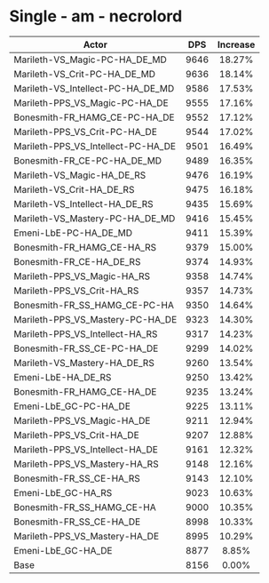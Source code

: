 # Single - am - necrolord
| Actor | DPS | Increase |
|---|:---:|:---:|
|Marileth-VS_Magic-PC-HA_DE_MD|9646|18.27%|
|Marileth-VS_Crit-PC-HA_DE_MD|9636|18.14%|
|Marileth-VS_Intellect-PC-HA_DE_MD|9586|17.53%|
|Marileth-PPS_VS_Magic-PC-HA_DE|9555|17.16%|
|Bonesmith-FR_HAMG_CE-PC-HA_DE|9552|17.12%|
|Marileth-PPS_VS_Crit-PC-HA_DE|9544|17.02%|
|Marileth-PPS_VS_Intellect-PC-HA_DE|9501|16.49%|
|Bonesmith-FR_CE-PC-HA_DE_MD|9489|16.35%|
|Marileth-VS_Magic-HA_DE_RS|9476|16.19%|
|Marileth-VS_Crit-HA_DE_RS|9475|16.18%|
|Marileth-VS_Intellect-HA_DE_RS|9435|15.69%|
|Marileth-VS_Mastery-PC-HA_DE_MD|9416|15.45%|
|Emeni-LbE-PC-HA_DE_MD|9411|15.39%|
|Bonesmith-FR_HAMG_CE-HA_RS|9379|15.00%|
|Bonesmith-FR_CE-HA_DE_RS|9374|14.93%|
|Marileth-PPS_VS_Magic-HA_RS|9358|14.74%|
|Marileth-PPS_VS_Crit-HA_RS|9357|14.73%|
|Bonesmith-FR_SS_HAMG_CE-PC-HA|9350|14.64%|
|Marileth-PPS_VS_Mastery-PC-HA_DE|9323|14.30%|
|Marileth-PPS_VS_Intellect-HA_RS|9317|14.23%|
|Bonesmith-FR_SS_CE-PC-HA_DE|9299|14.02%|
|Marileth-VS_Mastery-HA_DE_RS|9260|13.54%|
|Emeni-LbE-HA_DE_RS|9250|13.42%|
|Bonesmith-FR_HAMG_CE-HA_DE|9235|13.24%|
|Emeni-LbE_GC-PC-HA_DE|9225|13.11%|
|Marileth-PPS_VS_Magic-HA_DE|9211|12.94%|
|Marileth-PPS_VS_Crit-HA_DE|9207|12.88%|
|Marileth-PPS_VS_Intellect-HA_DE|9161|12.32%|
|Marileth-PPS_VS_Mastery-HA_RS|9148|12.16%|
|Bonesmith-FR_SS_CE-HA_RS|9143|12.10%|
|Emeni-LbE_GC-HA_RS|9023|10.63%|
|Bonesmith-FR_SS_HAMG_CE-HA|9000|10.35%|
|Bonesmith-FR_SS_CE-HA_DE|8998|10.33%|
|Marileth-PPS_VS_Mastery-HA_DE|8995|10.29%|
|Emeni-LbE_GC-HA_DE|8877|8.85%|
|Base|8156|0.00%|

